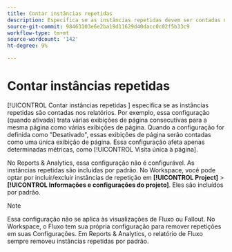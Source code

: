 ```yaml
---
title: Contar instâncias repetidas
description: Especifica se as instâncias repetidas devem ser contadas nos relatórios.
source-git-commit: 98463103e6e2ba19d11629d40dacc0c02f5b33c9
workflow-type: tm+mt
source-wordcount: '142'
ht-degree: 9%

---
```



# Contar instâncias repetidas

[!UICONTROL Contar instâncias repetidas ] especifica se as instâncias repetidas são contadas nos relatórios. Por exemplo, essa configuração (quando ativada) trata várias exibições de página consecutivas para a mesma página como várias exibições de página. Quando a configuração for definida como &quot;Desativado&quot;, essas exibições de página serão contadas como uma única exibição de página. Essa configuração afeta apenas determinadas métricas, como [!UICONTROL Visita única à página].

No Reports &amp; Analytics, essa configuração não é configurável. As instâncias repetidas são incluídas por padrão.
No Workspace, você pode optar por incluir/excluir instâncias de repetição em **[!UICONTROL Project]** > **[!UICONTROL Informações e configurações do projeto]**. Eles são incluídos por padrão.

>[!NOTE]
>Essa configuração não se aplica às visualizações de Fluxo ou Fallout. No Workspace, o Fluxo tem sua própria configuração para remover repetições em suas Configurações. Em Reports &amp; Analytics, o relatório de Fluxo sempre removeu instâncias repetidas por padrão.
